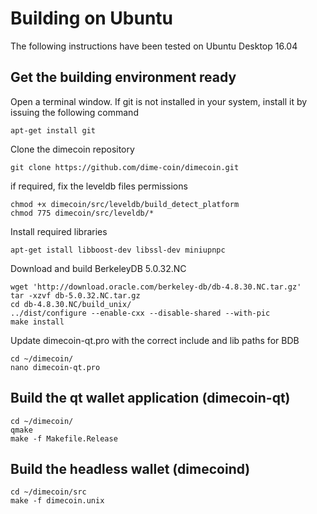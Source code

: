 # Building on Ubuntu
The following instructions have been tested on Ubuntu Desktop 16.04

## Get the building environment ready

Open a terminal window. If git is not installed in your system, install it by issuing the following command
```
apt-get install git
```

Clone the dimecoin repository

```
git clone https://github.com/dime-coin/dimecoin.git
```

if required, fix the leveldb files permissions
```
chmod +x dimecoin/src/leveldb/build_detect_platform
chmod 775 dimecoin/src/leveldb/*
```
Install required libraries
```
apt-get istall libboost-dev libssl-dev miniupnpc 
```
Download and build BerkeleyDB 5.0.32.NC
```
wget 'http://download.oracle.com/berkeley-db/db-4.8.30.NC.tar.gz'
tar -xzvf db-5.0.32.NC.tar.gz
cd db-4.8.30.NC/build_unix/
../dist/configure --enable-cxx --disable-shared --with-pic 
make install
```
Update dimecoin-qt.pro with the correct include and lib paths for BDB
```
cd ~/dimecoin/
nano dimecoin-qt.pro
```

## Build the qt wallet application (dimecoin-qt)
```
cd ~/dimecoin/
qmake
make -f Makefile.Release
```

## Build the headless wallet (dimecoind)
```
cd ~/dimecoin/src
make -f dimecoin.unix
```
